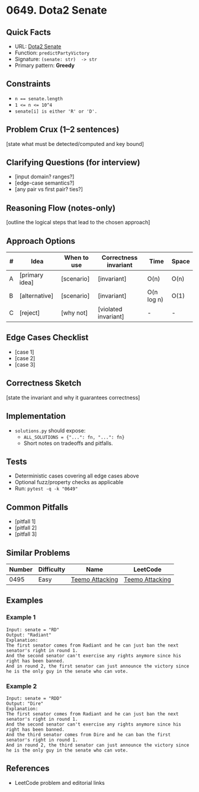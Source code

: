 # 0649. Dota2 Senate

## Quick Facts

- URL: [Dota2 Senate](https://leetcode.com/problems/dota2-senate/)
- Function: `predictPartyVictory`
- Signature: `(senate: str)  -> str`
- Primary pattern: **Greedy**

## Constraints

- `n == senate.length`
- `1 <= n <= 10^4`
- `senate[i] is either 'R' or 'D'.`

## Problem Crux (1–2 sentences)

[state what must be detected/computed and key bound]

## Clarifying Questions (for interview)

- [input domain? ranges?]
- [edge-case semantics?]
- [any pair vs first pair? ties?]

## Reasoning Flow (notes-only)

[outline the logical steps that lead to the chosen approach]

## Approach Options

| #   | Idea           | When to use | Correctness invariant | Time       | Space |
| --- | -------------- | ----------- | --------------------- | ---------- | ----- |
| A   | [primary idea] | [scenario]  | [invariant]           | O(n)       | O(n)  |
| B   | [alternative]  | [scenario]  | [invariant]           | O(n log n) | O(1)  |
| C   | [reject]       | [why not]   | [violated invariant]  | -          | -     |

## Edge Cases Checklist

- [case 1]
- [case 2]
- [case 3]

## Correctness Sketch

[state the invariant and why it guarantees correctness]

## Implementation

- `solutions.py` should expose:
    - `ALL_SOLUTIONS = {"...": fn, "...": fn}`
    - Short notes on tradeoffs and pitfalls.

## Tests

- Deterministic cases covering all edge cases above
- Optional fuzz/property checks as applicable
- Run: `pytest -q -k "0649"`

## Common Pitfalls

- [pitfall 1]
- [pitfall 2]
- [pitfall 3]

## Similar Problems

| Number | Difficulty | Name                                                 | LeetCode                                                          |
| ------ | ---------- | ---------------------------------------------------- | ----------------------------------------------------------------- |
| 0495   | Easy       | [Teemo Attacking](../0495-teemo-attacking/readme.md) | [Teemo Attacking](https://leetcode.com/problems/teemo-attacking/) |

## Examples

### Example 1

```text
Input: senate = "RD"
Output: "Radiant"
Explanation:
The first senator comes from Radiant and he can just ban the next senator's right in round 1.
And the second senator can't exercise any rights anymore since his right has been banned.
And in round 2, the first senator can just announce the victory since he is the only guy in the senate who can vote.
```

### Example 2

```text
Input: senate = "RDD"
Output: "Dire"
Explanation:
The first senator comes from Radiant and he can just ban the next senator's right in round 1.
And the second senator can't exercise any rights anymore since his right has been banned.
And the third senator comes from Dire and he can ban the first senator's right in round 1.
And in round 2, the third senator can just announce the victory since he is the only guy in the senate who can vote.
```

## References

- LeetCode problem and editorial links
